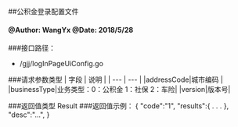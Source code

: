 ##公积金登录配置文件

#### @Author: WangYx @Date: 2018/5/28 

###接口路径：   
 * /gjj/logInPageUiConfig.go
 
###请求参数类型
| 字段 | 说明 |
| ---  | --- |
|addressCode|城市编码 |
|businessType|业务类型：0：公积金 1：社保  2：车险|
|version|版本号|

###返回值类型
    Result
###返回值示例：
    {
        "code":"1",
        "results":{
            .
            .
            .
        },
        "desc":"...",
    }